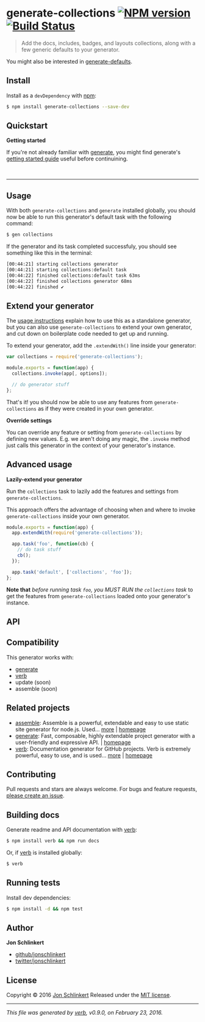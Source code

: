 # generate-collections [![NPM version](https://img.shields.io/npm/v/generate-collections.svg)](https://www.npmjs.com/package/generate-collections) [![Build Status](https://img.shields.io/travis/jonschlinkert/generate-collections.svg)](https://travis-ci.org/jonschlinkert/generate-collections)

> Add the docs, includes, badges, and layouts collections, along with a few generic defaults to your generator.

You might also be interested in [generate-defaults](https://github.com/jonschlinkert/generate-defaults).

## Install

Install as a `devDependency` with [npm](https://www.npmjs.com/):

```sh
$ npm install generate-collections --save-dev
```

## Quickstart

**Getting started**

If you're not already familiar with [generate](https://github.com/generate/generate), you might find generate's [getting started guide](https://github.com/generate/generate/blob/master/docs/getting-started.md) useful before continuining.

<br>

***

## Usage

With both `generate-collections` and `generate` installed globally, you should now be able to run this generator's default task with the following command:

```sh
$ gen collections
```

If the generator and its task completed successfuly, you should see something like this in the terminal:

```sh
[00:44:21] starting collections generator
[00:44:21] starting collections:default task
[00:44:22] finished collections:default task 63ms
[00:44:22] finished collections generator 68ms
[00:44:22] finished ✔
```

## Extend your generator

The [usage instructions](#usage) explain how to use this as a standalone generator, but you can also use `generate-collections` to extend your own generator, and cut down on boilerplate code needed to get up and running.

To extend your generator, add the  `.extendWith()` line inside your generator:

```js
var collections = require('generate-collections');

module.exports = function(app) {
  collections.invoke(app[, options]);

  // do generator stuff
};
```

That's it! you should now be able to use any features from `generate-collections` as if they were created in your own generator.

**Override settings**

You can override any feature or setting from `generate-collections` by defining new values. E.g. we aren't doing any magic, the `.invoke` method just calls this generator in the context of your generator's instance.

## Advanced usage

**Lazily-extend your generator**

Run the `collections` task to lazily add the features and settings from `generate-collections`.

This approach offers the advantage of choosing when and where to invoke `generate-collections` inside your own generator.

```js
module.exports = function(app) {
  app.extendWith(require('generate-collections'));

  app.task('foo', function(cb) {
    // do task stuff
    cb();
  });

  app.task('default', ['collections', 'foo']);
};
```

**Note that** _before running task `foo`, you MUST RUN the `collections` task_ to get the features from `generate-collections` loaded onto your generator's instance.

## API

## Compatibility

This generator works with:

* [generate](https://github.com/generate/generate)
* [verb](https://github.com/verbose/verb)
* update (soon)
* assemble (soon)

## Related projects

* [assemble](https://www.npmjs.com/package/assemble): Assemble is a powerful, extendable and easy to use static site generator for node.js. Used… [more](https://www.npmjs.com/package/assemble) | [homepage](https://github.com/assemble/assemble)
* [generate](https://www.npmjs.com/package/generate): Fast, composable, highly extendable project generator with a user-friendly and expressive API. | [homepage](https://github.com/generate/generate)
* [verb](https://www.npmjs.com/package/verb): Documentation generator for GitHub projects. Verb is extremely powerful, easy to use, and is used… [more](https://www.npmjs.com/package/verb) | [homepage](https://github.com/verbose/verb)

## Contributing

Pull requests and stars are always welcome. For bugs and feature requests, [please create an issue](https://github.com/jonschlinkert/generate-collections/issues/new).

## Building docs

Generate readme and API documentation with [verb](https://github.com/verbose/verb):

```sh
$ npm install verb && npm run docs
```

Or, if [verb](https://github.com/verbose/verb) is installed globally:

```sh
$ verb
```

## Running tests

Install dev dependencies:

```sh
$ npm install -d && npm test
```

## Author

**Jon Schlinkert**

* [github/jonschlinkert](https://github.com/jonschlinkert)
* [twitter/jonschlinkert](http://twitter.com/jonschlinkert)

## License

Copyright © 2016 [Jon Schlinkert](https://github.com/jonschlinkert)
Released under the [MIT license](https://github.com/jonschlinkert/generate-collections/blob/master/LICENSE).

***

_This file was generated by [verb](https://github.com/verbose/verb), v0.9.0, on February 23, 2016._